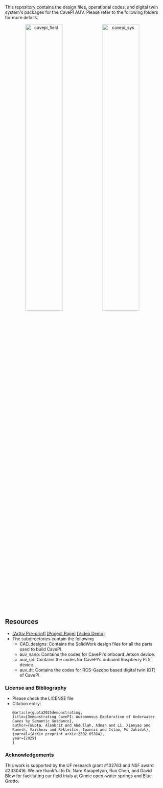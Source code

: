 This repository contains the design files, operational codes, and digital twin system's packages for the CavePI AUV. Please refer to the following folders for more details.

<p align="center">
  <img src="/assets/CavePI_Ginnie.gif" alt="cavepi_field" width="49%">
  <img src="/assets/cavepi_sys_gif.gif" alt="cavepi_sys" width="49%">
</p>

## Resources

- [[ArXiv Pre-print]](https://arxiv.org/pdf/2502.05384) [[Project Page]](https://robopi.ece.ufl.edu/cavepi.html)  [[Video Demo]](https://youtu.be/9BPpB1nu98E)
- The subdirectories contain the following 
  - CAD_designs: Contains the SolidWork design files for all the parts used to build CavePI.
  - auv_nano: Contains the codes for CavePI's onboard Jetson device.
  - auv_rpi: Contains the codes for CavePI's onboard Raspberry Pi 5 device.
  - auv_dt: Contains the codes for ROS-Gazebo based digital twin (DT) of CavePI.




### License and Bibliography 
- Please check the LICENSE file 
- Citation entry:
	```
  @article{gupta2025demonstrating,
    title={Demonstrating CavePI: Autonomous Exploration of Underwater Caves by Semantic Guidance},
    author={Gupta, Alankrit and Abdullah, Adnan and Li, Xianyao and Ramesh, Vaishnav and Rekleitis, Ioannis and Islam, Md Jahidul},
    journal={ArXiv preprint arXiv:2502.05384},
    year={2025}
  }
	```


### Acknowledgements
This work is supported by the UF research grant #132763 and NSF award #2330416. 
We are thankful to Dr. Nare Karapetyan, Ruo Chen, and David Blow for facilitating our field trials at Ginnie open-water springs and Blue Grotto.